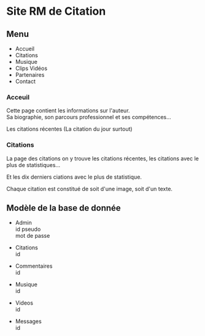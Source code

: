 # Site RM de Citation

## Menu
- Accueil
- Citations
- Musique
- Clips Vidéos
- Partenaires
- Contact

### Acceuil
Cette page contient les informations sur l'auteur.  
Sa biographie, son parcours professionnel et ses compétences...  

Les citations récentes (La citation  du jour surtout)

### Citations 
La page des citations on y trouve les citations récentes, les citations 
avec le plus de statistiques...  

Et les dix derniers ciations avec le plus de statistique.  

Chaque citation est constitué de soit d'une image, soit d'un texte.  


###

###

###

###

## Modèle de la base de donnée
- Admin  
  id
  pseudo  
  mot de passe  


- Citations  
  id  


- Commentaires  
  id

- Musique  
  id

- Videos  
  id

- Messages  
  id
